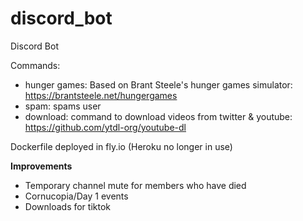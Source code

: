 # discord_bot
Discord Bot

Commands:
- hunger games: Based on Brant Steele's hunger games simulator: https://brantsteele.net/hungergames
- spam: spams user
- download: command to download videos from twitter & youtube: https://github.com/ytdl-org/youtube-dl

Dockerfile deployed in fly.io (Heroku no longer in use)

**Improvements**
- Temporary channel mute for members who have died
- Cornucopia/Day 1 events
- Downloads for tiktok

